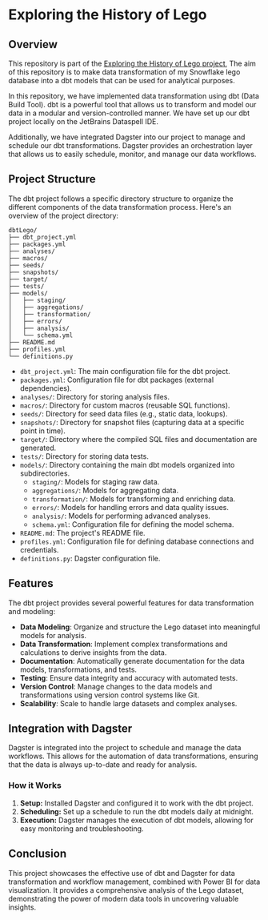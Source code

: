 # Exploring the History of Lego

## Overview

This repository is part of the [Exploring the History of Lego project](https://mebarek.pages.dev/exploring-the-history-of-lego), The aim of this repository is to make data transformation of my Snowflake lego database into a dbt models that can be used for analytical purposes.

In this repository, we have implemented data transformation using dbt (Data Build Tool). dbt is a powerful tool that allows us to transform and model our data in a modular and version-controlled manner. We have set up our dbt project locally on the JetBrains Dataspell IDE.

Additionally, we have integrated Dagster into our project to manage and schedule our dbt transformations. Dagster provides an orchestration layer that allows us to easily schedule, monitor, and manage our data workflows.

## Project Structure

The dbt project follows a specific directory structure to organize the different components of the data transformation process. Here's an overview of the project directory:

```
dbtLego/
├── dbt_project.yml
├── packages.yml
├── analyses/
├── macros/
├── seeds/
├── snapshots/
├── target/
├── tests/
├── models/
│   ├── staging/
│   ├── aggregations/
│   ├── transformation/
│   ├── errors/
│   ├── analysis/
│   └── schema.yml
├── README.md
├── profiles.yml
└── definitions.py

```

- `dbt_project.yml`: The main configuration file for the dbt project.
- `packages.yml`: Configuration file for dbt packages (external dependencies).
- `analyses/`: Directory for storing analysis files.
- `macros/`: Directory for custom macros (reusable SQL functions).
- `seeds/`: Directory for seed data files (e.g., static data, lookups).
- `snapshots/`: Directory for snapshot files (capturing data at a specific point in time).
- `target/`: Directory where the compiled SQL files and documentation are generated.
- `tests/`: Directory for storing data tests.
- `models/`: Directory containing the main dbt models organized into subdirectories.
  - `staging/`: Models for staging raw data.
  - `aggregations/`: Models for aggregating data.
  - `transformation/`: Models for transforming and enriching data.
  - `errors/`: Models for handling errors and data quality issues.
  - `analysis/`: Models for performing advanced analyses.
  - `schema.yml`: Configuration file for defining the model schema.
- `README.md`: The project's README file.
- `profiles.yml`: Configuration file for defining database connections and credentials.
- `definitions.py`: Dagster configuration file.

## Features

The dbt project provides several powerful features for data transformation and modeling:

- **Data Modeling**: Organize and structure the Lego dataset into meaningful models for analysis.
- **Data Transformation**: Implement complex transformations and calculations to derive insights from the data.
- **Documentation**: Automatically generate documentation for the data models, transformations, and tests.
- **Testing**: Ensure data integrity and accuracy with automated tests.
- **Version Control**: Manage changes to the data models and transformations using version control systems like Git.
- **Scalability**: Scale to handle large datasets and complex analyses.

## Integration with Dagster

Dagster is integrated into the project to schedule and manage the data workflows. This allows for the automation of data transformations, ensuring that the data is always up-to-date and ready for analysis.

### How it Works

1. **Setup:** Installed Dagster and configured it to work with the dbt project.
2. **Scheduling:** Set up a schedule to run the dbt models daily at midnight.
3. **Execution:** Dagster manages the execution of dbt models, allowing for easy monitoring and troubleshooting.


## Conclusion

This project showcases the effective use of dbt and Dagster for data transformation and workflow management, combined with Power BI for data visualization. It provides a comprehensive analysis of the Lego dataset, demonstrating the power of modern data tools in uncovering valuable insights.



